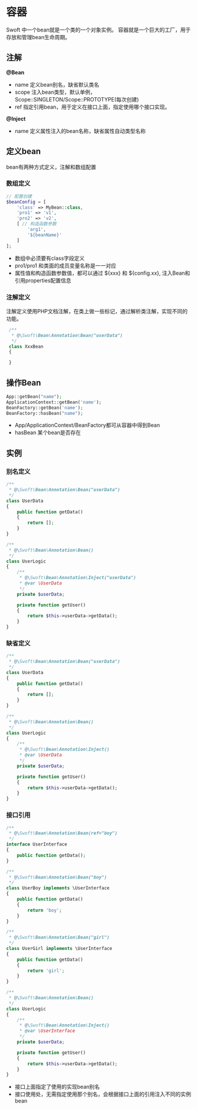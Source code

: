 # 容器
Swoft 中一个bean就是一个类的一个对象实例。 容器就是一个巨大的工厂，用于存放和管理bean生命周期。

## 注解

**@Bean**

- name 定义bean别名，缺省默认类名
- scope 注入bean类型，默认单例，Scope::SINGLETON/Scope::PROTOTYPE(每次创建)
- ref 指定引用bean，用于定义在接口上面，指定使用哪个接口实现。

**@Inject**

- name 定义属性注入的bean名称，缺省属性自动类型名称

## 定义bean

bean有两种方式定义，注解和数组配置

### 数组定义

```php
// 配置创建
$beanConfig = [
    'class' => MyBean::class,
    'pro1' => 'v1',
    'pro2' => 'v2',
    [ // 构造函数参数
        'arg1',
        '${beanName}'
    ]
];
```

- 数组中必须要有class字段定义
- pro1/pro1 和类面的成员变量名称是一一对应
- 属性值和构造函数参数值，都可以通过 ${xxx} 和 ${config.xx}, 注入Bean和引用properties配置信息

 ### 注解定义

 注解定义使用PHP文档注解，在类上做一些标记，通过解析类注解，实现不同的功能。

```php
 /**
  * @\Swoft\Bean\Annotation\Bean("userData")
  */
 class XxxBean
 {

 }
```

## 操作Bean

```php
App::getBean("name");
ApplicationContext::getBean('name');
BeanFactory::getBean('name');
BeanFactory::hasBean("name");
```

 - App/ApplicationContext/BeanFactory都可从容器中得到Bean
 - hasBean 某个bean是否存在


## 实例

### 别名定义

```php
/**
 * @\Swoft\Bean\Annotation\Bean("userData")
 */
class UserData
{
    public function getData()
    {
        return [];
    }
}

/**
 * @\Swoft\Bean\Annotation\Bean()
 */
class UserLogic
{
    /**
     * @\Swoft\Bean\Annotation\Inject("userData")
     * @var \UserData
     */
    private $userData;

    private function getUser()
    {
        return $this->userData->getData();
    }
}

```

### 缺省定义

```php
/**
 * @\Swoft\Bean\Annotation\Bean("userData")
 */
class UserData
{
    public function getData()
    {
        return [];
    }
}

/**
 * @\Swoft\Bean\Annotation\Bean()
 */
class UserLogic
{
    /**
     * @\Swoft\Bean\Annotation\Inject()
     * @var \UserData
     */
    private $userData;

    private function getUser()
    {
        return $this->userData->getData();
    }
}
```

### 接口引用

 ```php
 /**
  * @\Swoft\Bean\Annotation\Bean(ref="boy")
  */
 interface UserInterface
 {
     public function getData();
 }

 /**
  * @\Swoft\Bean\Annotation\Bean("boy")
  */
 class UserBoy implements \UserInterface
 {
     public function getData()
     {
         return 'boy';
     }
 }

 /**
  * @\Swoft\Bean\Annotation\Bean("girl")
  */
 class UserGirl implements \UserInterface
 {
     public function getData()
     {
         return 'girl';
     }
 }

 /**
  * @\Swoft\Bean\Annotation\Bean()
  */
 class UserLogic
 {
     /**
      * @\Swoft\Bean\Annotation\Inject()
      * @var \UserInterface
      */
     private $userData;

     private function getUser()
     {
         return $this->userData->getData();
     }
 }
 ```

 - 接口上面指定了使用的实现bean别名
 - 接口使用处，无需指定使用那个别名，会根据接口上面的引用注入不同的实例bean
